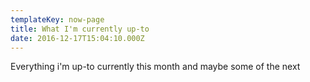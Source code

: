 ```yaml
---
templateKey: now-page
title: What I'm currently up-to
date: 2016-12-17T15:04:10.000Z
---
```


Everything i'm up-to currently this month and maybe some of the next